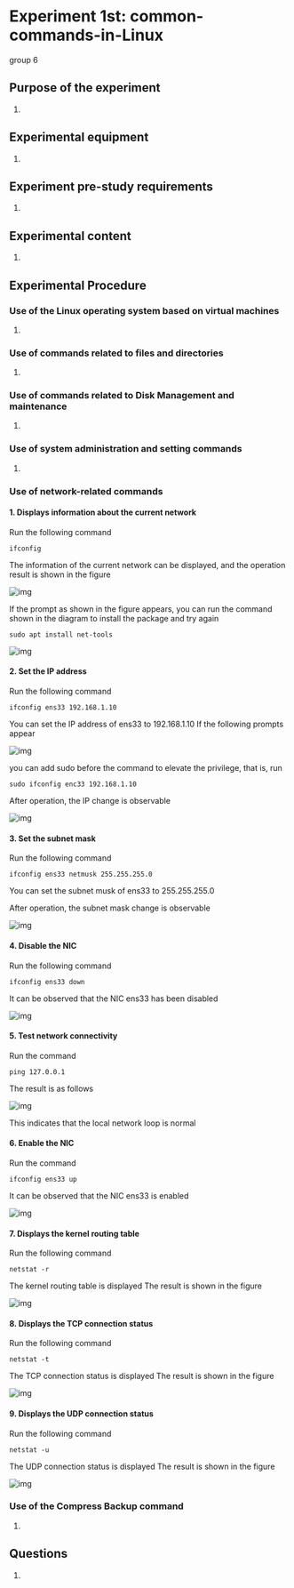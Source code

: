 # Experiment 1st: common-commands-in-Linux
group 6
## Purpose of the experiment
1.
## Experimental equipment
1.
## Experiment pre-study requirements
1.
## Experimental content
1.
## Experimental Procedure
### Use of the Linux operating system based on virtual machines
1.
### Use of commands related to files and directories
1.
### Use of commands related to Disk Management and maintenance
1.
### Use of system administration and setting commands
1.
### Use of network-related commands
#### 1. Displays information about the current network
Run the following command

`ifconfig`

The information of the current network can be displayed, and the operation result is shown in the figure

![img](./assets/5.5/info.png)

If the prompt as shown in the figure appears, you can run the command shown in the diagram to install the package and try again

`sudo apt install net-tools`

![img](./assets/5.5/install.png)

#### 2. Set the IP address
Run the following command

`ifconfig ens33 192.168.1.10`

You can set the IP address of ens33 to 192.168.1.10
If the following prompts appear

![img](./assets/5.5/error.png)

you can add sudo before the command to elevate the privilege, that is, run

`sudo ifconfig enc33 192.168.1.10`

After operation, the IP change is observable

![img](./assets/5.5/ip.png)

#### 3. Set the subnet mask
Run the following command

`ifconfig ens33 netmusk 255.255.255.0`

You can set the subnet musk of ens33 to 255.255.255.0

After operation, the subnet mask change is observable

![img](./assets/5.5/mask.png)

#### 4. Disable the NIC
Run the following command

`ifconfig ens33 down`

It can be observed that the NIC ens33 has been disabled

![img](./assets/5.5/down.png)

#### 5. Test network connectivity
Run the command

`ping 127.0.0.1`

The result is as follows

![img](./assets/5.5/ping.png)

This indicates that the local network loop is normal

#### 6. Enable the NIC
Run the command

`ifconfig ens33 up`

It can be observed that the NIC ens33 is enabled

![img](./assets/5.5/up.png)

#### 7. Displays the kernel routing table
Run the following command

`netstat -r`

The kernel routing table is displayed
The result is shown in the figure

![img](./assets/5.5/-r.png)

#### 8. Displays the TCP connection status
Run the following command

`netstat -t`

The TCP connection status is displayed
The result is shown in the figure

![img](./assets/5.5/-t.png)

#### 9. Displays the UDP connection status
Run the following command

`netstat -u`

The UDP connection status is displayed
The result is shown in the figure

![img](./assets/5.5/-u.png)


### Use of the Compress Backup command
1.
## Questions
1.
